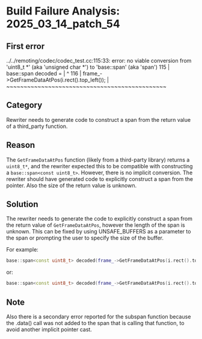 # Build Failure Analysis: 2025_03_14_patch_54

## First error

../../remoting/codec/codec_test.cc:115:33: error: no viable conversion from 'uint8_t *' (aka 'unsigned char *') to 'base::span<const uint8_t>' (aka 'span<const unsigned char>')
  115 |       base::span<const uint8_t> decoded =
      |                                 ^
  116 |           frame_->GetFrameDataAtPos(i.rect().top_left());
      |           ~~~~~~~~~~~~~~~~~~~~~~~~~~~~~~~~~~~~~~~~~~~~~~

## Category
Rewriter needs to generate code to construct a span from the return value of a third_party function.

## Reason
The `GetFrameDataAtPos` function (likely from a third-party library) returns a `uint8_t*`, and the rewriter expected this to be compatible with constructing a `base::span<const uint8_t>`. However, there is no implicit conversion. The rewriter should have generated code to explicitly construct a span from the pointer.  Also the size of the return value is unknown.

## Solution
The rewriter needs to generate the code to explicitly construct a span from the return value of `GetFrameDataAtPos`, however the length of the span is unknown. This can be fixed by using UNSAFE_BUFFERS as a parameter to the span or prompting the user to specify the size of the buffer.

For example:

```c++
base::span<const uint8_t> decoded(frame_->GetFrameDataAtPos(i.rect().top_left()), UNSAFE_BUFFERS);
```

or:

```c++
base::span<const uint8_t> decoded(frame_->GetFrameDataAtPos(i.rect().top_left()), <# size #>);
```

## Note
Also there is a secondary error reported for the subspan function because the .data() call was not added to the span that is calling that function, to avoid another implicit pointer cast.